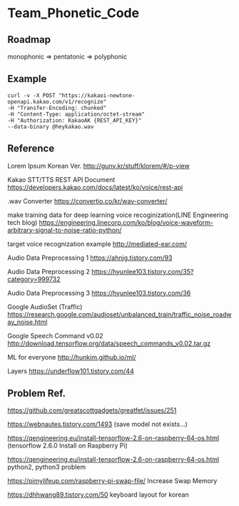 # Team_Phonetic_Code
## Roadmap

monophonic => pentatonic => polyphonic

## Example

```console
curl -v -X POST "https://kakaoi-newtone-openapi.kakao.com/v1/recognize"
-H "Transfer-Encoding: chunked"
-H "Content-Type: application/octet-stream"
-H "Authorization: KakaoAK {REST_API_KEY}"
--data-binary @heykakao.wav
```

## Reference

Lorem Ipsum Korean Ver. http://guny.kr/stuff/klorem/#/p-view

Kakao STT/TTS REST API Document https://developers.kakao.com/docs/latest/ko/voice/rest-api

.wav Converter https://convertio.co/kr/wav-converter/

make training data for deep learning voice recoginization(LINE Engineering tech blog) https://engineering.linecorp.com/ko/blog/voice-waveform-arbitrary-signal-to-noise-ratio-python/

target voice recognization example http://mediated-ear.com/

Audio Data Preprocessing 1 https://ahnjg.tistory.com/93

Audio Data Preprocessing 2 https://hyunlee103.tistory.com/35?category=999732

Audio Data Preprocessing 3 https://hyunlee103.tistory.com/36

Google AudioSet (Traffic) https://research.google.com/audioset/unbalanced_train/traffic_noise_roadway_noise.html

Google Speech Command v0.02 http://download.tensorflow.org/data/speech_commands_v0.02.tar.gz

ML for everyone http://hunkim.github.io/ml/

Layers https://underflow101.tistory.com/44

## Problem Ref.

https://github.com/greatscottgadgets/greatfet/issues/251

https://webnautes.tistory.com/1493 (save model not exists...)

https://qengineering.eu/install-tensorflow-2.6-on-raspberry-64-os.html (tensorflow 2.6.0 Install on Raspberry Pi)

https://qengineering.eu/install-tensorflow-2.6-on-raspberry-64-os.html python2, python3 problem

https://pimylifeup.com/raspberry-pi-swap-file/ Increase Swap Memory

https://dhhwang89.tistory.com/50 keyboard layout for korean